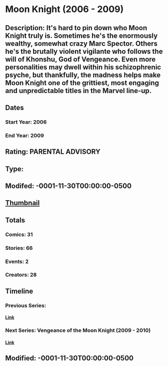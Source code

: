 # Moon Knight (2006 - 2009)
## Description: It's hard to pin down who Moon Knight truly is. Sometimes he's the enormously wealthy, somewhat crazy Marc Spector. Others he's the brutally violent vigilante who follows the will of Khonshu, God of Vengeance. Even more personalities may dwell within his schizophrenic psyche, but thankfully, the madness helps make Moon Knight one of the grittiest, most engaging and unpredictable titles in the Marvel line-up.
## Dates
### Start Year: 2006
### End Year: 2009
## Rating: PARENTAL ADVISORY
## Type: 
## Modifed: -0001-11-30T00:00:00-0500
## [Thumbnail](http://i.annihil.us/u/prod/marvel/i/mg/9/d0/4bb797a02c98f.jpg)
## Totals
### Comics: 31
### Stories: 66
### Events: 2
### Creators: 28
## Timeline
### Previous Series: 
#### [Link]()
### Next Series: Vengeance of the Moon Knight (2009 - 2010)
#### [Link](http://gateway.marvel.com/v1/public/series/8577)
## Modified: -0001-11-30T00:00:00-0500